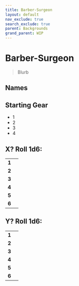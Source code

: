 ```yaml
---
title: Barber-Surgeon
layout: default
nav_exclude: true
search_exclude: true
parent: Backgrounds
grand_parent: WIP
---
```


# Barber-Surgeon

> Blurb

## Names

## Starting Gear
 
- 1
- 2
- 3
- 4

## X? Roll 1d6:

|       |     |
| ----- | --- |
| **1** |     |
| **2** |     |
| **3** |     |
| **4** |     |
| **5** |     |
| **6** |     |

## Y? Roll 1d6:

|       |     |
| ----- | --- |
| **1** |     |
| **2** |     |
| **3** |     |
| **4** |     |
| **5** |     |
| **6** |     |
